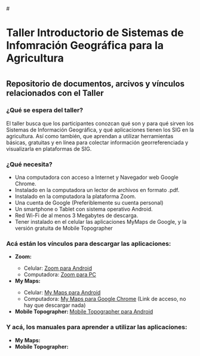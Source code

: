 #<h1>Taller Introductorio de Sistemas de Infomración Geográfica para la Agricultura<h1>
 
<h2>Repositorio de documentos, arcivos y vínculos relacionados con el Taller</h2>

<h3>¿Qué se espera del taller?</h3>

<p>El taller busca que los participantes conozcan qué son y para qué sirven los Sistemas de Información Geográfica, y qué aplicaciones tienen los SIG en la agricultura. Así como también, que aprendan a utilizar herramientas básicas, gratuitas y en línea para colectar información georreferenciada y visualizarla en plataformas de SIG.</p> 

<h3>¿Qué necesita?</h3>
 <ul>
<li>Una computadora con acceso a Internet y Navegador web Google Chrome.</li>
<li>Instalado en la computadora un lector de archivos en formato .pdf.</li>
<li>Instalado en la computadora la plataforma Zoom.</li>
<li>Una cuenta de Google (Preferiblemente su cuenta personal)</li>
<li>Un smartphone o Tablet con sistema operativo Android.</li>
<li>Red Wi-Fi de al menos 3 Megabytes de descarga.</li>
<li>Tener instalado en el celular las aplicaciones MyMaps de Google, y la versión gratuita de Mobile Topographer</li>
</ul>

<h3>Acá están los vínculos para descargar las aplicaciones:</h3>
 <ul>
      <li><b>Zoom:</b></li>
      <ul>
          <li>Celular: <a href="https://play.google.com/store/apps/details?id=us.zoom.videomeetings&hl=en">Zoom para Android</a></li>
          <li>Computadora: <a href="https://zoom.us/signup">Zoom para PC</a></li>
      </ul>
      <li><b>My Maps:</b></li>
      <ul>
          <li>Celular: <a href="https://play.google.com/store/apps/details?id=com.google.android.apps.m4b&hl=en">My Maps para Android</a></li>
          <li>Computadora: <a href="http://mymaps.google.com/" >My Maps para Google Chrome</a> (Link de acceso, no hay que descargar nada)</li>
      </ul>
      <li><b>Mobile Topographer: </b><a href="https://play.google.com/store/apps/details?id=gr.stasta.mobiletopographer&hl=en">Mobile Topographer para Android</a></li>
 </ul>
 
 <h3>Y acá, los manuales para aprender a utilizar las aplicaciones:</h3>
  <ul>
      <li><b>My Maps:</b> </li>
      <li><b>Mobile Topographer: </b> </li>
 </ul>
  
   
